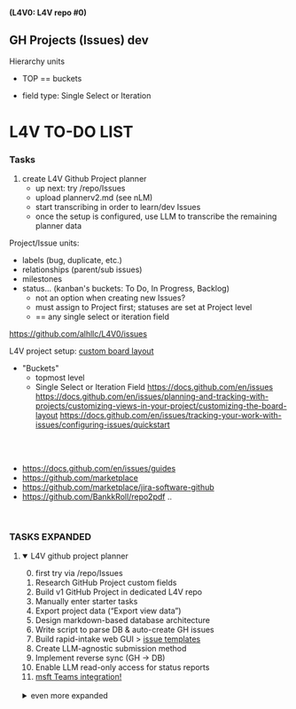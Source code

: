 #### (L4V0: L4V repo #0)


## GH Projects (Issues) dev

Hierarchy units
* TOP == buckets
- field type: Single Select or Iteration



# L4V TO-DO LIST

### Tasks

1) create L4V Github Project planner  
   - up next: try /repo/Issues
   - upload plannerv2.md (see nLM)
   - start transcribing in order to learn/dev Issues 
   - once the setup is configured, use LLM to transcribe the remaining planner data 

Project/Issue units: 
- labels (bug, duplicate, etc.) 
- relationships (parent/sub issues)
- milestones
- status... (kanban's buckets: To Do, In Progress, Backlog) 
   - not an option when creating new Issues?
   - must assign to Project first; statuses are set at Project level
   - == any single select or iteration field

https://github.com/alhllc/L4V0/issues

L4V project setup: [custom board layout](https://docs.github.com/en/issues/planning-and-tracking-with-projects/customizing-views-in-your-project/customizing-the-board-layout)
- "Buckets"
  - topmost level
  - Single Select or Iteration Field
https://docs.github.com/en/issues
https://docs.github.com/en/issues/planning-and-tracking-with-projects/customizing-views-in-your-project/customizing-the-board-layout
https://docs.github.com/en/issues/tracking-your-work-with-issues/configuring-issues/quickstart


<br>
<br>

- https://docs.github.com/en/issues/guides
- https://github.com/marketplace
- https://github.com/marketplace/jira-software-github
- https://github.com/BankkRoll/repo2pdf .. 

<br>

### TASKS EXPANDED

1) <details open>
   <summary>L4V github project planner</summary>

   0) first try via /repo/Issues  
   1) Research GitHub Project custom fields  
   2) Build v1 GitHub Project in dedicated L4V repo  
   3) Manually enter starter tasks  
   4) Export project data (“Export view data”)  
   5) Design markdown-based database architecture  
   6) Write script to parse DB & auto-create GH issues  
   7) Build rapid-intake web GUI  > [issue templates](https://docs.github.com/en/communities/using-templates-to-encourage-useful-issues-and-pull-requests/about-issue-and-pull-request-templates#issue-templates)
   8) Create LLM-agnostic submission method  
   9) Implement reverse sync (GH → DB)  
   10) Enable LLM read-only access for status reports
   11) [msft Teams integration!](https://github.com/integrations/microsoft-teams/blob/master/Readme.md) 

   <br> 

   <details>
   <summary>even more expanded</summary>
   
   
   
   1) **Research GitHub Project custom fields**  
      - Read official docs; note field types & limits  
      - Draft initial list of required custom fields  
      - **[Q1]** Specify any *must-have* fields/tags (e.g., **Priority**, **Status**, **LLM Ready**)
   
   2) **Build v1 GitHub Project in dedicated L4V repo**  
      - Create or select L4V repository  
      - Enable Projects, add custom fields/tags from Task 1  
      - **[Q2]** Use a brand-new repo or an existing one?
   
   3) **Manually enter starter tasks**  
      - Add ~5-8 varied issues to exercise every field  
      - Confirm fields render correctly in board views
   
   4) **Export project data**  
      - Use “Export view data” to download CSV/JSON  
      - Store export in project `/data/` folder for analysis
   
   5) **Design markdown-based database architecture**  
      - Map exported field names → cleaner camelCase keys  
      - Define controlled vocabularies (e.g., `status:` idea | backlog | in-progress | review | done)  
      - **[Q3]** Preferred file name and location for the DB (e.g., `project_db.md` in repo root)?
   
   6) **Write script to parse DB & create issues**  
      - Choose language (GitHub REST/GraphQL API)  
      - Parse markdown → JSON, POST to GitHub  
      - Handle updates vs. new items  
      - **[Q4]** Language preference: **Python**, **JavaScript/Node**, or other?
   
   7) **Build rapid-intake web GUI**  
      - Minimal form → writes to DB and/or GH API  
      - Consider Flask/FastAPI (Python) or Next.js (JS)  
      - Trigger backend script on submission  
      - **[Q5]** Any UI/tech-stack preferences?
   
   8) **Create LLM-agnostic submission method**  
      - Define plain-text syntax (e.g., `/add "Task" :: description :: labels`)  
      - Backend parses and enqueues creation workflow
   
   9) **Implement reverse sync (GH → DB)**  
      - Scheduled job or GitHub Action to append/merge changes back into DB  
      - Resolve conflicts (GH edits vs. DB edits)
   
   10) **Enable LLM read-only access for status reports**  
       - Host DB file in repo (public or token-scoped)  
       - Document retrieval URL or API endpoint for LLMs  
       - Optional: expose filtered JSON for easy parsing
   
   ---
   
   ### Clarifying Questions
   
   1. **[Q1]** Must-have custom fields/tags?  
   2. **[Q2]** New repo vs. existing L4V repo?  
   3. **[Q3]** Preferred database file name/location?  
   4. **[Q4]** Script language preference (Python/JS/other)?  
   5. **[Q5]** Front-end tech preference (Flask, Next.js, etc.)?
   
   </details>
   
   </details>
